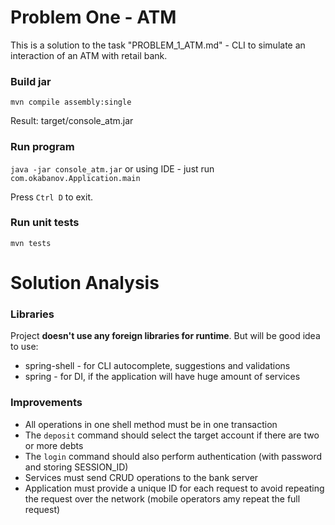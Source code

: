 Problem One - ATM
=================
This is a solution to the task "PROBLEM_1_ATM.md" - CLI  to simulate an interaction of an ATM with retail bank.

### Build jar
`mvn compile assembly:single`

Result: target/console_atm.jar

### Run program
`java -jar console_atm.jar` or using IDE - just run `com.okabanov.Application.main`

Press `Ctrl D` to exit.

### Run unit tests
`mvn tests`

Solution Analysis
=================
### Libraries
Project **doesn't use any foreign libraries for runtime**. But will be good idea to use:
* spring-shell - for CLI autocomplete, suggestions and validations
* spring - for DI, if the application will have huge amount of services

### Improvements
* All operations in one shell method must be in one transaction
* The `deposit` command should select the target account if there are two or more debts
* The `login` command should also perform authentication (with password and storing SESSION_ID)
* Services must send CRUD operations to the bank server
* Application must provide a unique ID for each request to avoid repeating the request over the network (mobile operators amy repeat the full request)